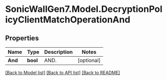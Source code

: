 # SonicWallGen7.Model.DecryptionPolicyClientMatchOperationAnd

## Properties

Name | Type | Description | Notes
------------ | ------------- | ------------- | -------------
**And** | **bool** | AND. | [optional] 

[[Back to Model list]](../README.md#documentation-for-models) [[Back to API list]](../README.md#documentation-for-api-endpoints) [[Back to README]](../README.md)

